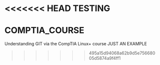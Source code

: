 <<<<<<< HEAD
TESTING
=======
# COMPTIA_COURSE
Understanding GIT via the CompTIA Linux+ course
JUST AN EXAMPLE
>>>>>>> 495a15d94068a62b9d5e75668005d5874a9f4ff1
